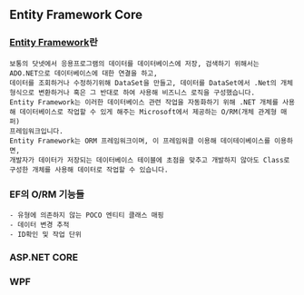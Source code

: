 ## Entity Framework Core
### [Entity Framework](https://docs.microsoft.com/en-us/ef/ef6/)란   
    보통의 닷넷에서 응용프로그램의 데이터를 데이터베이스에 저장, 검색하기 위해서는  ADO.NET으로 데이터베이스에 대한 연결을 하고,
    데이터를 조회하거나 수정하기위해 DataSet을 만들고, 데이터를 DataSet에서 .Net의 개체 형식으로 변환하거나 혹은 그 반대로 하여 사용해 비즈니스 로직을 구성했습니다.     
    Entity Framework는 이러한 데이터베이스 관련 작업을 자동화하기 위해 .NET 개체를 사용해 데이터베이스로 작업할 수 있게 해주는 Microsoft에서 제공하는 O/RM(개체 관계형 매퍼)
    프레임워크입니다.        
    Entity Framework는 ORM 프레임워크이며, 이 프레임워클 이용해 데이테이베이스를 이용하면,
    개발자가 데이터가 저장되는 데이터베이스 테이블에 초점을 맞추고 개발하지 않아도 Class로 구성한 개체를 사용해 데이터로 작업할 수 있습니다.     
   
### EF의 O/RM 기능들
    - 유형에 의존하지 않는 POCO 엔티티 클래스 매핑
    - 데이터 변경 추적
    - ID확인 및 작업 단위


### ASP.NET CORE
  
### WPF
